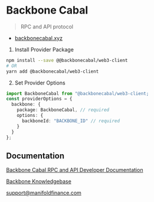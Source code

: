 # Backbone Cabal

 > RPC and API protocol

- [backbonecabal.xyz](https://backbonecabal.xyz)

1. Install Provider Package

```bash
npm install --save @@backbonecabal/web3-client
# OR
yarn add @backbonecabal/web3-client
```

2. Set Provider Options

```typescript
import BackboneCabal from "@backbonecabal/web3-client;
const providerOptions = {
  backbone: {
    package: BackboneCabal, // required
    options: {
      backboneId: "BACKBONE_ID" // required
    }
  }
};
```

## Documentation

[Backbone Cabal RPC and API Developer Documentation](https://github.com/backbonecabal/omnibus)

[Backbone Knowledgebase](https://github.com/backbonecabal/knowledgebase)

[support@manifoldfinance.com](mailto:support@manifoldfinance.com)

